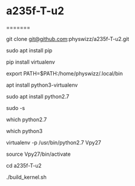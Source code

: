 
# a235f-T-u2
=======



git clone git@github.com:physwizz/a235f-T-u2.git

sudo apt install pip

pip install virtualenv

export PATH=$PATH:/home/physwizz/.local/bin

apt install python3-virtualenv

sudo apt install python2.7

sudo -s

which python2.7

which python3


virtualenv -p /usr/bin/python2.7 Vpy27


source Vpy27/bin/activate

cd a235f-T-u2

./build_kernel.sh

